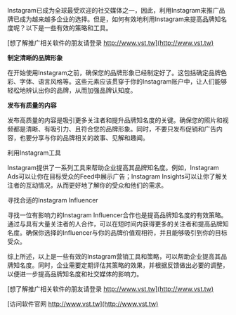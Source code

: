 Instagram已成为全球最受欢迎的社交媒体之一，因此，利用Instagram来推广品牌已成为越来越多企业的选择。但是，如何有效地利用Instagram来提高品牌知名度呢？以下是一些有效的策略和工具。

[想了解推广相关软件的朋友请登录 http://www.vst.tw](http://www.vst.tw)

**制定清晰的品牌形象**

在开始使用Instagram之前，确保您的品牌形象已经制定好了。这包括确定品牌色彩、字体、语言风格等。这些元素应该贯穿于你的Instagram账户中，让人们能够轻松地辨认出你的品牌，从而加强品牌认知度。

**发布有质量的内容**

发布高质量的内容是吸引更多关注者和提升品牌知名度的关键。确保您的照片和视频都是清晰、有吸引力、且符合您的品牌形象。同时，不要只发布促销和广告内容，也要分享与你的品牌相关的故事、见解和趣闻。

利用Instagram工具

Instagram提供了一系列工具来帮助企业提高其品牌知名度。例如，Instagram Ads可以让你在目标受众的Feed中展示广告；Instagram Insights可以让你了解关注者的互动情况，从而更好地了解你的受众和他们的需求。

寻找合适的Instagram Influencer

寻找一位有影响力的Instagram Influencer合作也是提高品牌知名度的有效策略。通过与具有大量关注者的人合作，可以在短时间内获得更多的关注者和提高品牌知名度。确保你选择的Influencer与你的品牌价值观相符，并且能够吸引到你的目标受众。

综上所述，以上是一些有效的Instagram营销工具和策略，可以帮助企业提高其品牌知名度。同时，企业需要定期评估其策略的效果，并根据反馈做出必要的调整，以便进一步提高品牌知名度和社交媒体的影响力。

[想了解推广相关软件的朋友请登录 http://www.vst.tw](http://www.vst.tw)


[访问软件官网 http://www.vst.tw](http://www.vst.tw)
